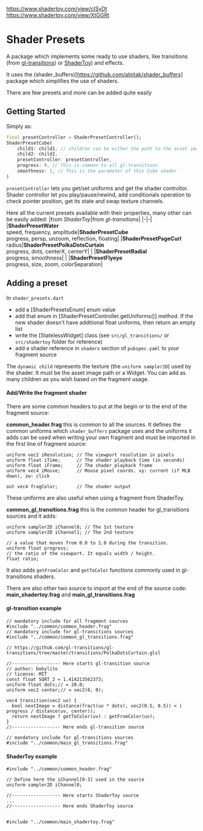 https://www.shadertoy.com/view/clSyDt
https://www.shadertoy.com/view/XtGGRt

# Shader Presets

A package which implements some ready to use shaders, like transitions (from [gl-transitions](https://gl-transitions.com/)) or [ShaderToy](https://www.shadertoy.com/)) and effects.

It uses the (shader_buffers)[https://github.com/alnitak/shader_buffers] package which simplifies the use of shaders.

There are few presets and more can be added quite easily

## Getting Started
Simply as:

```dart
final presetController = ShaderPresetController();
ShaderPresetCube(
    child1: child1, // children can be either the path to the asset image ora a widget
    child2: child2,
    presetController: presetController,
    progress: 0, // This is common to all gl-transitions
    smoothness: 1, // This is the parameter of this Cube shader
)
```

`presetController` lets you get/set uniforms and get the shader controllor.
Shader controllor let you play/pause/rewind, add conditionals operation to check pointer position, get its state and swap texture channels.

Here all the current presets available with their properties, many other can be easily added:
|from *ShaderToy*|from *gl-transitions*|
|-|-|
|**ShaderPresetWater**<br/>speed, frequency, amplitude|**ShaderPresetCube**<br/>progress, persp, unzoom, reflection, floating|
|**ShaderPresetPageCurl**<br/>radius|**ShaderPresetPolkaDotsCurtain**<br/>progress, dots, centerX, centerY|
|                                   |**ShaderPresetRadial**<br/>progress, smoothness|
|                                   |**ShaderPresetFlyeye**<br/>progress, size, zoom, colorSeparation|


## Adding a preset

In `shader_presets.dart`
- add a [ShaderPresetsEnum] enum value
- add that enum in [ShaderPresetController.getUniforms()] method. If
  the new shader doesn't have additional float uniforms, then
  return an empty list
- write the [StatelessWidget] class (see `src/gl_transitions/` or
  `src/shadertoy` folder for reference)
- add a shader reference in `shaders` section of `pubspec.yaml` to your fragment source

The `dynamic child` represents the texture (the `uniform sampler2D`) used
by the shader. It must be the asset image path or a Widget.
You can add as many children as you wish based on the fragment usage.

#### Add/Write the fragment shader

There are some common headers to put at the begin or to the end of the fragment source:

**common_header.frag** this is common to all the sources. It defines the common uniforms which `shader_buffers` package uses and the uniforms it adds can be used when writing your own fragment and must be imported in the first line of fragment source:
```
uniform vec2 iResolution; // The viewport resolution in pixels
uniform float iTime;      // The shader playback time (in seconds)
uniform float iFrame;     // The shader playback frame
uniform vec4 iMouse;      // Mouse pixel coords. xy: current (if MLB down), zw: click

out vec4 fragColor;       // The shader output
```
These uniforms are also useful when using a fragment from ShaderToy.

**common_gl_transitions.frag** this is the common header for gl_transitions sources and it adds:
```
uniform sampler2D iChannel0; // The 1st texture
uniform sampler2D iChannel1; // The 2nd texture

// a value that moves from 0.0 to 1.0 during the transition.
uniform float progress;
// the ratio of the viewport. It equals width / height.
float ratio;
 ```
 It also adds `getFromColor` and `getToColor` functions commonly used in gl-transitions shaders.

There are also other two source to import at the end of the source code:
**main_shadertoy.frag**
and
**main_gl_transitions.frag**

#### gl-transition example
```
// mandatory include for all fragment sources
#include "../common/common_header.frag"
// mandatory include for gl-transitions sources
#include "../common/common_gl_transitions.frag"

// https://github.com/gl-transitions/gl-transitions/tree/master/transitions/PolkaDotsCurtain.glsl

//------------------ Here starts gl-transition source
// author: bobylito
// license: MIT
const float SQRT_2 = 1.414213562373;
uniform float dots;// = 20.0;
uniform vec2 center;// = vec2(0, 0);

vec4 transition(vec2 uv) {
  bool nextImage = distance(fract(uv * dots), vec2(0.5, 0.5)) < ( progress / distance(uv, center));
  return nextImage ? getToColor(uv) : getFromColor(uv);
}
//------------------ Here ends gl-transition source

// mandatory include for gl-transitions sources
#include "../common/main_gl_transitions.frag"
```

#### ShaderToy example
```
#include "../common/common_header.frag"

// Define here the iChannel[0-3] used in the source
uniform sampler2D iChannel0;

//------------------ Here starts ShaderToy source
...
//------------------ Here ends ShaderToy source


#include "../common/main_shadertoy.frag"
```